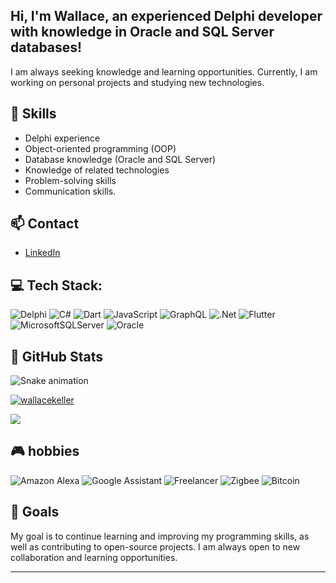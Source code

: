 ## Hi, I'm Wallace, an experienced Delphi developer with knowledge in Oracle and SQL Server databases!

I am always seeking knowledge and learning opportunities. Currently, I am working on personal projects and studying new technologies.

## 🚀 Skills

- Delphi experience
- Object-oriented programming (OOP)
- Database knowledge (Oracle and SQL Server)
- Knowledge of related technologies
- Problem-solving skills
- Communication skills.

## 📫 Contact

- [LinkedIn](https://www.linkedin.com/in/wallace-keller-couto/?locale=en_US)

## 💻 Tech Stack:
![Delphi](https://img.shields.io/badge/Delphi-CC2927?style=for-the-badge&logo=Embarcadero&logoColor=white)
![C#](https://img.shields.io/badge/c%23-%23239120.svg?style=for-the-badge&logo=c-sharp&logoColor=white) ![Dart](https://img.shields.io/badge/dart-%230175C2.svg?style=for-the-badge&logo=dart&logoColor=white) ![JavaScript](https://img.shields.io/badge/javascript-%23323330.svg?style=for-the-badge&logo=javascript&logoColor=%23F7DF1E) ![GraphQL](https://img.shields.io/badge/-GraphQL-E10098?style=for-the-badge&logo=graphql&logoColor=white) ![.Net](https://img.shields.io/badge/.NET-5C2D91?style=for-the-badge&logo=.net&logoColor=white) ![Flutter](https://img.shields.io/badge/Flutter-%2302569B.svg?style=for-the-badge&logo=Flutter&logoColor=white) ![MicrosoftSQLServer](https://img.shields.io/badge/Microsoft%20SQL%20Sever-CC2927?style=for-the-badge&logo=microsoft%20sql%20server&logoColor=white) ![Oracle](https://img.shields.io/badge/Oracle-F80000?style=for-the-badge&logo=oracle&logoColor=white)

## 👀 GitHub Stats

![Snake animation](https://github.com/wallacekeller/wallacekeller/blob/output/github-contribution-grid-snake.svg)

[![wallacekeller](https://github-readme-stats.vercel.app/api?username=wallacekeller&show_icons=true&count_private=true&theme=radical)](https://github.com/wallacekeller)

![](https://github-readme-streak-stats.herokuapp.com/?user=wallacekeller&theme=dark&hide_border=false)<br/>

## 🎮 hobbies
![Amazon Alexa](https://img.shields.io/badge/amazon%20alexa-52b5f7?style=for-the-badge&logo=amazon%20alexa&logoColor=white)
![Google Assistant](https://img.shields.io/badge/google%20assistant-4285F4?style=for-the-badge&logo=google%20assistant&logoColor=white)
![Freelancer](https://img.shields.io/badge/Freelancer-29B2FE?style=for-the-badge&logo=Freelancer&logoColor=white)
![Zigbee](https://img.shields.io/badge/zigbee-%23EB0443.svg?style=for-the-badge&logo=zigbee&logoColor=white)
![Bitcoin](https://img.shields.io/badge/Bitcoin-000?style=for-the-badge&logo=bitcoin&logoColor=white)

## 🎯 Goals

My goal is to continue learning and improving my programming skills, as well as contributing to open-source projects. I am always open to new collaboration and learning opportunities.

---
